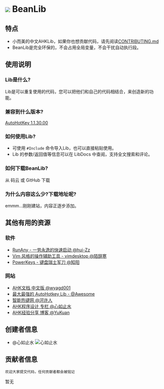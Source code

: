 # ![](https://i.loli.net/2019/01/05/5c306a647336b.png) BeanLib

## 特点

- 小而美的中文AHKLib，如果你也想贡献代码，请先阅读[CONTRIBUTING.md](x)
- BeanLib是完全环保的，不会占用全局变量，不会干扰自动执行段。
## 使用说明

### Lib是什么?

Lib是可以重复使用的代码，您可以把他们和自己的代码相结合，来创造新的功能。

### 兼容到什么版本?
[AutoHotKey 1.1.30.00](https://wyagd001.github.io/zh-cn/docs/AHKL_ChangeLog.htm)

### 如何使用Lib?

- 可使用 `#Include` 命令导入Lib，也可以直接粘贴使用。
- Lib 的参数/返回值等信息可以在 LibDocs 中查阅，支持全文搜索和评论。

### 如何下载BeanLib?

从 码云 或 GitHub 下载

### 为什么内容这么少?下载地址呢?

emmm...刚刚建站，内容正逐步添加。

## 其他有用的资源
### 软件
- [RunAny - 一劳永逸的快速启动 @hui-Zz](https://github.com/hui-Zz/RunAny)
- [Vim 风格的操作辅助工具 - vimdesktop @陌辞寒](https://github.com/goreliu/vimdesktop)
- [PowerKeys - 键盘瑞士军刀 @知阳](https://powerkeys.github.io/)
### 网站
- [AHK文档 中文版 @wyagd001](https://wyagd001.github.io/zh-cn/docs/AutoHotkey.htm)
- [ 最大最强的 AutoHotkey Lib - @Awesome](https://github.com/ahkscript/awesome-AutoHotkey) 
- [智能热键网 @河许人](https://www.autoahk.com/)
- [AHK程序设计 专栏 @心如止水](https://segmentfault.com/blog/ahkprogramdesign)
- [AHK经验分享 博客 @YuKuan](https://blog.csdn.net/liuyukuan)

## 创建者信息

- @心如止水 ![心如止水](https://upload-images.jianshu.io/upload_images/14875935-319e198e74b0496c.jpg?imageMogr2/auto-orient/strip%7CimageView2/2/w/1240)

## 贡献者信息

`欢迎大家提交代码，任何贡献者都会被铭记`

暂无
